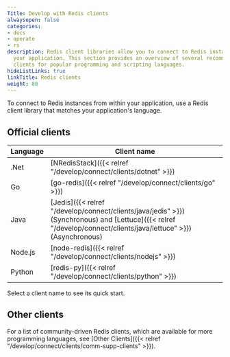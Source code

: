 ```yaml
---
Title: Develop with Redis clients
alwaysopen: false
categories:
- docs
- operate
- rs
description: Redis client libraries allow you to connect to Redis instances from within
  your application. This section provides an overview of several recommended Redis
  clients for popular programming and scripting languages.
hideListLinks: true
linkTitle: Redis clients
weight: 80
---
```

To connect to Redis instances from within your application, use a Redis client library that matches your application's language.

## Official clients

| Language | Client name |
|----------|-------------|
| .Net | [NRedisStack]({{< relref "/develop/connect/clients/dotnet" >}}) |
| Go | [go-redis]({{< relref "/develop/connect/clients/go" >}}) |
| Java | [Jedis]({{< relref "/develop/connect/clients/java/jedis" >}}) (Synchronous) and [Lettuce]({{< relref "/develop/connect/clients/java/lettuce" >}}) (Asynchronous) |
| Node.js | [node-redis]({{< relref "/develop/connect/clients/nodejs" >}}) |
| Python | [redis-py]({{< relref "/develop/connect/clients/python" >}}) |

Select a client name to see its quick start.

## Other clients

For a list of community-driven Redis clients, which are available for more programming languages, see [Other Clients]({{< relref "/develop/connect/clients/comm-supp-clients" >}}).
